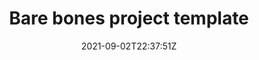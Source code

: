 ---
date: '2021-09-02T22:37:51Z'
link: https://github.com/sscu-budapest/project-template/releases/tag/v0.0.0
release_id: 48928238
repo:
  description: Template and boilerplate for a data-intensive research project
  link: https://api.github.com/repos/sscu-budapest/project-template
  name: project-template
tag: v0.0.0
title: Bare bones project template
topic:
  name: Research Software
  plural: Research Software
  topic_id: research-software
---